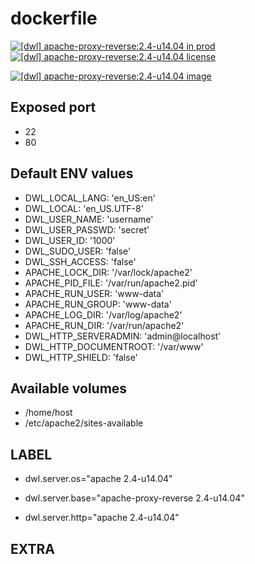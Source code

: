 # dockerfile

[![[dwl] apache-proxy-reverse:2.4-u14.04 in prod][badge-shields]](https://hub.docker.com/r/davask/d-apache-proxy-reverse/)
[![[dwl] apache-proxy-reverse:2.4-u14.04 license][badge-fossa]](https://app.fossa.io/projects/git%2Bhttps%3A%2F%2Fgithub.com%2Fdavask%2Fd-apache-proxy-reverse?ref=badge_shield)

[![[dwl] apache-proxy-reverse:2.4-u14.04 image][badge-docker]](https://hub.docker.com/r/davask/d-apache-proxy-reverse/)

[badge-docker]: https://dockeri.co/image/davask/d-apache-proxy-reverse "[dwl] apache-proxy-reverse:2.4-u14.04 image"
[badge-shields]: https://img.shields.io/badge/davask%2Fd--apache--proxy--reverse-env_prod-brightgreen.svg?style=flat "[dwl] apache-proxy-reverse:2.4-u14.04 in prod"
[badge-fossa]: https://img.shields.io/badge/davask%2Fd--apache--proxy--reverse-license_MIT-brightgreen.svg?style=flat "[dwl] apache-proxy-reverse:2.4-u14.04 license"

## Exposed port

- 22
- 80
## Default ENV values

- DWL_LOCAL_LANG: 'en_US:en'
- DWL_LOCAL: 'en_US.UTF-8'
- DWL_USER_NAME: 'username'
- DWL_USER_PASSWD: 'secret'
- DWL_USER_ID: '1000'
- DWL_SUDO_USER: 'false'
- DWL_SSH_ACCESS: 'false'
- APACHE_LOCK_DIR: '/var/lock/apache2'
- APACHE_PID_FILE: '/var/run/apache2.pid'
- APACHE_RUN_USER: 'www-data'
- APACHE_RUN_GROUP: 'www-data'
- APACHE_LOG_DIR: '/var/log/apache2'
- APACHE_RUN_DIR: '/var/run/apache2'
- DWL_HTTP_SERVERADMIN: 'admin@localhost'
- DWL_HTTP_DOCUMENTROOT: '/var/www'
- DWL_HTTP_SHIELD: 'false'
## Available volumes

- /home/host
- /etc/apache2/sites-available
## LABEL

- dwl.server.os="apache 2.4-u14.04"

- dwl.server.base="apache-proxy-reverse 2.4-u14.04"

- dwl.server.http="apache 2.4-u14.04"

## EXTRA

